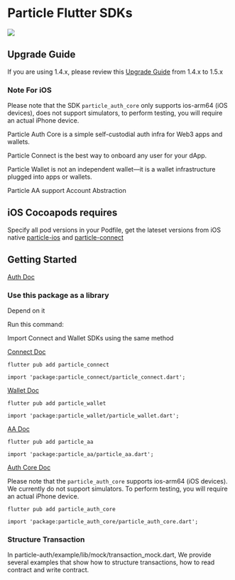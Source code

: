 # Particle Flutter SDKs

![](https://img.shields.io/pub/v/particle_base?color=blue&style=round) 



## Upgrade Guide
If you are using 1.4.x, please review this [Upgrade Guide](https://github.com/Particle-Network/particle-flutter/blob/master/UpgradeGuide.md) from 1.4.x to 1.5.x 

### Note For iOS
Please note that the SDK `particle_auth_core` only supports ios-arm64 (iOS devices), does not support simulators, to perform testing, you will require an actual iPhone device.

Particle Auth Core is a simple self-custodial auth infra for Web3 apps and wallets.

Particle Connect is the best way to onboard any user for your dApp.

Particle Wallet is not an independent wallet—it is a wallet infrastructure plugged into apps or wallets.

Particle AA support Account Abstraction

## iOS Cocoapods requires

Specify all pod versions in your Podfile, get the lateset versions from iOS native  [particle-ios](https://github.com/Particle-Network/particle-ios) and [particle-connect](https://github.com/Particle-Network/particle-connect-ios)


## Getting Started 

[Auth Doc](https://developers.particle.network/api-reference/auth/mobile-sdks/flutter)

### Use this package as a library

Depend on it

Run this command:


Import Connect and Wallet SDKs using the same method

[Connect Doc](https://developers.particle.network/api-reference/connect/mobile/flutter)

```
flutter pub add particle_connect
```
```
import 'package:particle_connect/particle_connect.dart';
```

[Wallet Doc](https://developers.particle.network/api-reference/connect/mobile/flutter)
```
flutter pub add particle_wallet
```
```
import 'package:particle_wallet/particle_wallet.dart';
```

[AA Doc](https://developers.particle.network/api-reference/aa/sdks/mobile/flutter)
```
flutter pub add particle_aa
```
```
import 'package:particle_aa/particle_aa.dart';
```

[Auth Core Doc](https://developers.particle.network/api-reference/auth/mobile-sdks/flutter)

Please note that the `particle_auth_core` supports ios-arm64 (iOS devices). We currently do not support simulators. To perform testing, you will require an actual iPhone device.

```
flutter pub add particle_auth_core
```
```
import 'package:particle_auth_core/particle_auth_core.dart';
```

### Structure Transaction
In particle-auth/example/lib/mock/transaction_mock.dart, We provide several examples that show how to structure transactions,
how to read contract and write contract.




